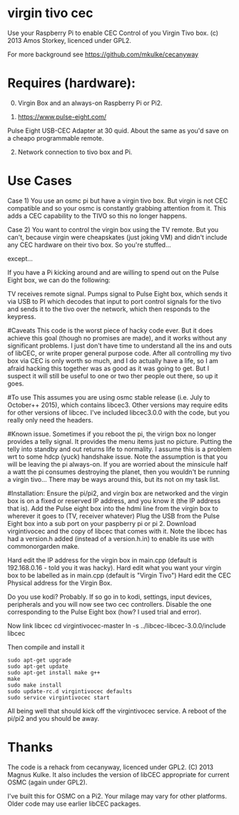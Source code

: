 # virgin tivo cec

Use your Raspberry Pi to enable CEC Control of you Virgin Tivo box. (c) 2013 Amos Storkey, licenced under GPL2.

For more background see https://github.com/mkulke/cecanyway

# Requires (hardware):

0) Virgin Box and an always-on Raspberry Pi or Pi2.

1) https://www.pulse-eight.com/

Pulse Eight USB-CEC Adapter at 30 quid. About the same as you'd save on a cheapo programmable remote.

2) Network connection to tivo box and Pi.

# Use Cases
Case 1) You use an osmc pi but have a virgin tivo box. But virgin is not CEC compatible and so your osmc is constantly grabbing attention from it. This adds a CEC capability to the TIVO so this no longer happens.

Case 2) You want to control the virgin box using the TV remote. But you can't, because virgin were cheapskates (just joking VM) and didn't include any CEC hardware on their tivo box. So you're stuffed...

except...

If you have a Pi kicking around and are willing to spend out on the Pulse Eight box, we can do the following:

TV receives remote signal. Pumps signal to Pulse Eight box, which sends it via USB to PI which decodes that input to port control signals for the tivo and sends it to the tivo over the network, which then responds to the keypress.

#Caveats
This code is the worst piece of hacky code ever. But it does achieve this goal (though no promises are made), and it works without any significant problems. I just don't have time to understand all the ins and outs of libCEC, or write proper general purpose code. After all controlling my tivo box via CEC is only worth so much, and I do actually have a life, so I am afraid hacking this together was as good as it was going to get. But I suspect it will still be useful to one or two ther people out there, so up it goes.

#To use
This assumes you are using osmc stable release (i.e. July to October++ 2015), which contains libcec3. Other versions may require edits for other versions of libcec. I've included libcec3.0.0 with the code, but you really only need the headers.

#Known issue. 
Sometimes if you reboot the pi, the virign box no longer provides a telly signal. It provides the menu items just no picture. Putting the telly into standby and out returns life to normality. I assume this is a problem wrt to some hdcp (yuck) handshake issue. Note the assumption is that you will be leaving the pi always-on. If you are worried about the minsicule half a watt the pi consumes destroying the planet, then you wouldn't be running a virgin tivo... There may be ways around this, but its not on my task list.

#Installation:
Ensure the pi/pi2, and virgin box are networked and the virgin box is on a fixed or reserved IP address, and you know it (the IP address that is).
Add the Pulse eight box into the hdmi line from the virgin box to wherever it goes to (TV, receiver whatever)
Plug the USB from the Pulse Eight box into a sub port on your paspberry pi or pi 2.
Download virgintivocec and the copy of libcec that comes with it. Note the libcec has had a version.h added (instead of a version.h.in) to enable its use with commonorgarden make.

Hard edit the IP address for the virgin box in main.cpp (default is 192.168.0.16  - told you it was hacky).
Hard edit what you want your virgin box to be labelled as in main.cpp (default is "Virgin Tivo")
Hard edit the CEC Physical address for the Virgin Box.


Do you use kodi? Probably. If so go in to kodi, settings, input devices, peripherals and you will now see two cec controllers. Disable the one corresponding to the Pulse Eight box (how? I used trial and error).

Now link libcec
cd virgintivocec-master
ln -s ../libcec-libcec-3.0.0/include libcec

Then compile and install it    

    sudo apt-get upgrade
    sudo apt-get update
    sudo apt-get install make g++
    make
    sudo make install
    sudo update-rc.d virgintivocec defaults
    sudo service virgintivocec start

All being well that should kick off the virgintivocec service. A reboot of the pi/pi2 and you should be away.

# Thanks
The code is a rehack from cecanyway, licenced under GPL2. (C) 2013 Magnus Kulke. It also includes the version of libCEC appropriate for current OSMC (again under GPL2).

I've built this for OSMC on a Pi2. Your milage may vary for other platforms. Older code may use earlier libCEC packages.




